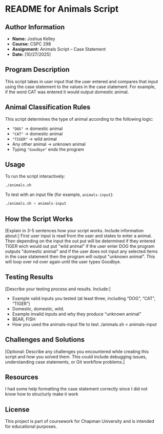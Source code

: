 # README for Animals Script

## Author Information
- **Name:** Joshua Kelley
- **Course:** CSPC 298 
- **Assignment:** Animals Script – Case Statement
- **Date:** [10/27/2025]

## Program Description
This script takes in user input that the user entered and compares that input using the case statement to the values in the case statement. For example, if the word CAT was entered it would output domestic animal.

## Animal Classification Rules
This script determines the type of animal according to the following logic:
- `"DOG"` → domestic animal  
- `"CAT"` → domestic animal  
- `"TIGER"` → wild animal  
- Any other animal → unknown animal  
- Typing `"Goodbye"` ends the program  

## Usage
To run the script interactively:
```bash
./animals.sh
```

To test with an input file (for example, `animals-input`):
```bash
./animals.sh < animals-input
```
## How the Script Works
[Explain in 3-5 sentences how your script works. Include information about:]
First user input is read from the user and states to enter a animal. Then depending on the input the out put will be determined if they entered TIGER wich would out put "wild animal" if the user enter DOG the program outputs "domestic animal" and if the user does not input any selected items in the case statement then the program will output "unknown animal". This will loop over nd over again until the user types Goodbye.

## Testing Results
[Describe your testing process and results. Include:]
- Example valid inputs you tested (at least three, including “DOG”, “CAT”, “TIGER”)
- Domestic, domestic, wild.
- Example invalid inputs and why they produce “unknown animal”
- BEAR, FISH
- How you used the animals-input file to test
./animals.sh < animals-input
## Challenges and Solutions
[Optional: Describe any challenges you encountered while creating this script and how you solved them. This could include debugging issues, understanding case statements, or Git workflow problems.]

## Resources
I had some help formatting the case statement correctly since I did not know how to structurly make it work 

## License
This project is part of coursework for Chapman University and is intended for educational purposes.
